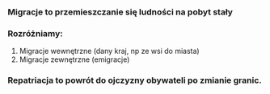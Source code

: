 ### Migracje to przemieszczanie się ludności na pobyt stały
### Rozróżniamy:
1. Migracje wewnętrzne (dany kraj, np ze wsi do miasta)
3. Migracje zewnętrzne (emigracje)
### Repatriacja to powrót do ojczyzny obywateli po zmianie granic.
